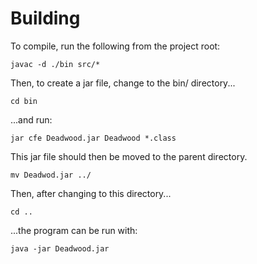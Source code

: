 # Building

To compile, run the following from the project root:

`javac -d ./bin src/*`

Then, to create a jar file, change to the bin/ directory...

`cd bin`

...and run:

`jar cfe Deadwood.jar Deadwood *.class`

This jar file should then be moved to the parent directory.

`mv Deadwod.jar ../`

Then, after changing to this directory...

`cd ..`

...the program can be run with:

`java -jar Deadwood.jar`
